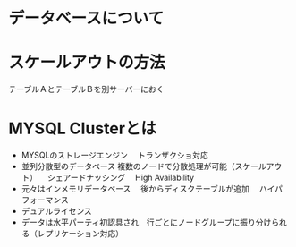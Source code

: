 # データベースについて

# スケールアウトの方法

テーブルＡとテーブルＢを別サーバーにおく

# MYSQL Clusterとは
- MYSQLのストレージエンジン
　トランザクショ対応
- 並列分散型のデータベース
  複数のノードで分散処理が可能（スケールアウト）
　シェアードナッシング
　High Availability
- 元々はインメモリデータベース
　後からディスクテーブルが追加
　ハイパフォーマンス
- デュアルライセンス
- データは水平パーティ初認具され　行ごとにノードグループに振り分けられる（レプリケーション対応）
